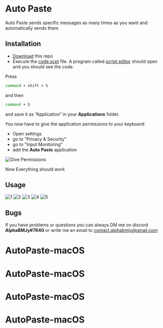 # Auto Paste

Auto Paste sends specific messages as many times as you want and automatically sends them.
## Installation

- [Download](https://github.com/AlphaBMJy/AutoPaste/archive/refs/heads/main.zip) this repo
- Execute the [code.scpt](https://github.com/AlphaBMJy/AutoPaste/blob/main/code.scpt) file. A program called [script editor](https://support.apple.com/guide/script-editor/welcome/mac) should open and you should see the code.

Press  
```bash
command + shift + S
```
and then 
```bash
command + S
```
and save it as “Application” in your **Applications** folder.

You now have to give the application permissions to your keyboard: 
- Open settings
- go to "Privacy & Security"
- go to "Input Monitoring"
- add the **Auto Paste** application

![Give Permissions](https://cdn.discordapp.com/attachments/1114979697718206586/1114989387730669578/Screenshot_2023-06-04_at_20.19.55.png)

Now Everything should work

## Usage

![1](https://cdn.discordapp.com/attachments/1114979697718206586/1114991198642380821/Bildschirmfoto_2023-06-04_um_20.10.40.png)
![2](https://cdn.discordapp.com/attachments/1114979697718206586/1114991199007277076/Bildschirmfoto_2023-06-04_um_20.10.56.png)
![3](https://cdn.discordapp.com/attachments/1114979697718206586/1114991199388979341/Bildschirmfoto_2023-06-04_um_20.11.02.png)
![4](https://cdn.discordapp.com/attachments/1114979697718206586/1114991199804203038/Screenshot_2023-06-04_at_20.41.50.png)
![5](https://cdn.discordapp.com/attachments/1114979697718206586/1114991539844812851/Screenshot_2023-06-04_at_20.33.19.png)


## Bugs
If you have problems or questions you can always DM me on discord **AlphaBMJy#7640** or write me an email to [contact.alphabmjy@gmail.com](mailto:contact.alphaBMJy@gmail.com)

# AutoPaste-macOS
# AutoPaste-macOS
# AutoPaste-macOS
# AutoPaste-macOS
